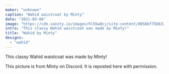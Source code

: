 ```yaml
---
maker: "unknown"
caption: "Wahid waistcoat by Minty"
date: "2021-03-06"
image: "https://cdn.sanity.io/images/hl5bw8cj/site-content/0858bf75b632746e1316ac7850d4fb2d04228956-770x567.jpg"
intro: "This classy Wahid waistcoat was made by Minty!"
title: "Wahid by Minty"
designs:
  - "wahid"
---
```



This classy Wahid waistcoat was made by Minty!

<Note>

This picture is from Minty on Discord. It is reposted here with permission.

</Note>

